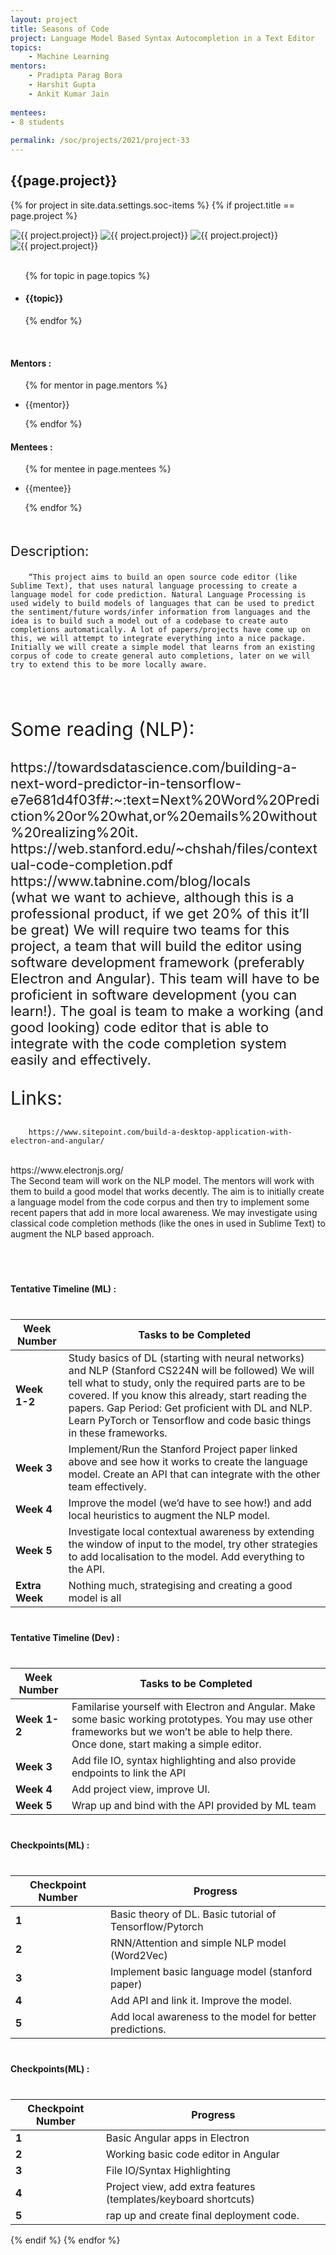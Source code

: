 ```yaml
---
layout: project
title: Seasons of Code
project: Language Model Based Syntax Autocompletion in a Text Editor 
topics:
    - Machine Learning
mentors:
    - Pradipta Parag Bora
    - Harshit Gupta
    - Ankit Kumar Jain     
    
mentees:
- 8 students   
    
permalink: /soc/projects/2021/project-33
---
```


<h2 class="display1 m-3 p-3 text-center project-title">{{page.project}}</h2>

{% for project in site.data.settings.soc-items %}
{% if project.title == page.project %}
<div class ="img-soc d-block"> 
    <img src="{{ site.baseurl }}/{{ project.image }}" alt="{{ project.project}}" class="image-1">
    <img src="{{ site.baseurl }}/{{ project.image }}" alt="{{ project.project}}" class="image-2">
    <img src="{{ site.baseurl }}/{{ project.image }}" alt="{{ project.project}}" class="image-3">
    <img src="{{ site.baseurl }}/{{ project.image }}" alt="{{ project.project}}" class="image-4">
</div>
<div>
    <br>
    <ul>
        {% for topic in page.topics %}
        <li><h4 class="text-primary text-center">{{topic}}</h4></li>
        {% endfor %}
    </ul>
    <br>
    <h4 class="display3  ">Mentors :</h4> 
    <ul>
        {% for mentor in page.mentors %}
        <li><p class="lead">{{mentor}}</p></li>
        {% endfor %}
    </ul>
    <h4 class="display3  ">Mentees :</h4> 
    <ul>
        {% for mentee in page.mentees %}
        <li><p class="lead">{{mentee}}</p></li>
        {% endfor %}
    </ul>
</div>
<div>
    <p class="display3 project-desc" style = "font-size:22px;" >
        <br>
        Description:

        “This project aims to build an open source code editor (like Sublime Text), that uses natural language processing to create a language model for code prediction. Natural Language Processing is used widely to build models of languages that can be used to predict the sentiment/future words/infer information from languages and the idea is to build such a model out of a codebase to create auto completions automatically. A lot of papers/projects have come up on this, we will attempt to integrate everything into a nice package. Initially we will create a simple model that learns from an existing corpus of code to create general auto completions, later on we will try to extend this to be more locally aware.

  <br><br>
</p>
  

  <p class= "lead" style = "font-size:30px;">Some reading (NLP):</p>
  <p class="display3" style = "font-size:22px;" >
        https://towardsdatascience.com/building-a-next-word-predictor-in-tensorflow-e7e681d4f03f#:~:text=Next%20Word%20Prediction%20or%20what,or%20emails%20without%20realizing%20it.
    <br>
        https://web.stanford.edu/~chshah/files/contextual-code-completion.pdf
        https://www.tabnine.com/blog/locals
 <br>
        (what we want to achieve, although this is a professional product, if we get 20% of this it’ll be great)
        We will require two teams for this project, a team that will build the editor using software development framework (preferably Electron and Angular). This team will have to be proficient in software development (you can learn!). The goal is team to make a working (and good looking) code editor that is able to integrate with the code completion system easily and effectively.
  </p>

<p class= "lead" style = "font-size:30px;">  Links:</p>

<p class="display3" style = "font-size:22px;" >

        https://www.sitepoint.com/build-a-desktop-application-with-electron-and-angular/
  <br>
        https://www.electronjs.org/
  <br>
        The Second team will work on the NLP model. The mentors will work with them to build a good model that works decently. The aim is to initially create a language model from the code corpus and then try to implement some recent papers that add in more local awareness. We may investigate using classical code completion methods (like the ones in used in Sublime Text) to augment the NLP based approach.
  </p> <br>
</div>

<div>
    <h4 class="display3" style="margin:40px 0px 40px 0px;">Tentative Timeline (ML) :</h4>
    <table class="table table-stripped">
  <thead>
    <tr>
      <th>Week Number</th>
      <th>Tasks to be Completed</th>
    </tr>
  </thead>
  <tbody>
    <tr>
      <td><strong>Week 1-2</strong></td>
      <td>Study basics of DL (starting with neural networks) and NLP (Stanford CS224N will be followed) We will tell what to study, only the required parts are to be covered. If you know this already, start reading the papers. Gap Period: Get proficient with DL and NLP. Learn PyTorch or Tensorflow and code basic things in these frameworks.</td>
    </tr>
    <tr>
      <td><strong>Week 3</strong></td>
      <td>Implement/Run the Stanford Project paper linked above and see how it works to create the language model. Create an API that can integrate with the other team effectively.</td>
    </tr>
    <tr>
      <td><strong>Week 4</strong></td>
      <td>Improve the model (we’d have to see how!) and add local heuristics to augment the NLP model.</td>
    </tr>
    <tr>
      <td><strong>Week 5</strong></td>
      <td>Investigate local contextual awareness by extending the window of input to the model, try other strategies to add localisation to the model. Add everything to the API.</td>
    </tr>
    <tr>
      <td><strong>Extra Week</strong></td>
      <td>Nothing much, strategising and creating a good model is all</td>
    </tr>
  </tbody>
</table>
</div>

<div>
    <h4 class="display3" style="margin:40px 0px 40px 0px;">Tentative Timeline (Dev) :</h4>
    <table class="table table-stripped">
  <thead>
    <tr>
      <th>Week Number</th>
      <th>Tasks to be Completed</th>
    </tr>
  </thead>
  <tbody>
    <tr>
      <td><strong>Week 1-2</strong></td>
      <td>Familarise yourself with Electron and Angular. Make some basic working prototypes. You may use other frameworks but we won’t be able to help there. Once done, start making a simple editor.</td>
    </tr>
    <tr>
      <td><strong>Week 3</strong></td>
      <td>Add file IO, syntax highlighting and also provide endpoints to link the API</td>
    </tr>
    <tr>
      <td><strong>Week 4</strong></td>
      <td>Add project view, improve UI.</td>
    </tr>
    <tr>
      <td><strong>Week 5</strong></td>
      <td>Wrap up and bind with the API provided by ML team</td>
    </tr>
  </tbody>
</table>
</div>

<div>
    <h4 class="display3" style="margin:40px 0px 40px 0px;">Checkpoints(ML) :</h4>
    <table class="table table-stripped">
  <thead>
    <tr>
      <th>Checkpoint Number</th>
      <th>Progress</th>
    </tr>
  </thead>
  <tbody>
    <tr>
      <td><strong>1</strong></td>
      <td>Basic theory of DL. Basic tutorial of Tensorflow/Pytorch</td>
    </tr>
    <tr>
      <td><strong>2</strong></td>
      <td>RNN/Attention and simple NLP model (Word2Vec)</td>
    </tr>
    <tr>
      <td><strong>3</strong></td>
      <td>Implement basic language model (stanford paper)</td>
    </tr>
    <tr>
      <td><strong>4</strong></td>
      <td>Add API and link it. Improve the model.</td>
    </tr>
    <tr>
      <td><strong>5</strong></td>
      <td>Add local awareness to the model for better predictions.</td>
    </tr>
  </tbody>
</table>
</div>

<div>
    <h4 class="display3" style="margin:40px 0px 40px 0px;">Checkpoints(ML) :</h4>
   <table class="table table-stripped">
  <thead>
    <tr>
      <th>Checkpoint Number</th>
      <th>Progress</th>
    </tr>
  </thead>
  <tbody>
    <tr>
      <td><strong>1</strong></td>
      <td>Basic Angular apps in Electron</td>
    </tr>
    <tr>
      <td><strong>2</strong></td>
      <td>Working basic code editor in Angular</td>
    </tr>
    <tr>
      <td><strong>3</strong></td>
      <td>File IO/Syntax Highlighting</td>
    </tr>
    <tr>
      <td><strong>4</strong></td>
      <td>Project view, add extra features (templates/keyboard shortcuts)</td>
    </tr>
    <tr>
      <td><strong>5</strong></td>
      <td>rap up and create final deployment code.</td>
    </tr>
  </tbody>
</table>
</div>


{% endif %}
{% endfor %}
